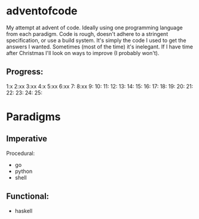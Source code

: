 # adventofcode
My attempt at advent of code. Ideally using one programming language from each
paradigm. Code is rough, doesn't adhere to a stringent specification, or use a
build system. It's simply the code I used to get the answers I wanted. Sometimes
(most of the time) it's inelegant. If I have time after Christmas I'll look
on ways to improve (I probably won't).

## Progress:
1:x
2:xx
3:xx
4:x
5:xx
6:xx
7:
8:xx
9:
10: 
11:
12:
13:
14:
15:
16:
17:
18:
19:
20:
21:
22:
23:
24:
25:
# Paradigms
## Imperative
Procedural:
* go
* python
* shell

## Functional: 
* haskell
